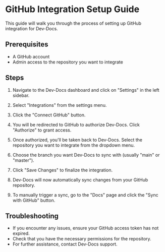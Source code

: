 # GitHub Integration Setup Guide

This guide will walk you through the process of setting up GitHub integration for Dev-Docs.

## Prerequisites

- A GitHub account
- Admin access to the repository you want to integrate

## Steps

1. Navigate to the Dev-Docs dashboard and click on "Settings" in the left sidebar.

2. Select "Integrations" from the settings menu.

3. Click the "Connect GitHub" button.

4. You will be redirected to GitHub to authorize Dev-Docs. Click "Authorize" to grant access.

5. Once authorized, you'll be taken back to Dev-Docs. Select the repository you want to integrate from the dropdown menu.

6. Choose the branch you want Dev-Docs to sync with (usually "main" or "master").

7. Click "Save Changes" to finalize the integration.

8. Dev-Docs will now automatically sync changes from your GitHub repository.

9. To manually trigger a sync, go to the "Docs" page and click the "Sync with GitHub" button.

## Troubleshooting

- If you encounter any issues, ensure your GitHub access token has not expired.
- Check that you have the necessary permissions for the repository.
- For further assistance, contact Dev-Docs support.
